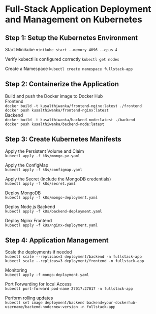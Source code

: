 # Full-Stack Application Deployment and Management on Kubernetes

## Step 1: Setup the Kubernetes Environment

Start Minikube
```minikube start --memory 4096 --cpus 4```

Verify kubectl is configured correctly
```kubectl get nodes```

Create a Namespace
```kubectl create namespace fullstack-app```

## Step 2: Containerize the Application

Build and push the Docker image to Docker Hub<br>
Frontend<br>
```docker build -t kusalthiwanka/frontend-nginx:latest ./frontend```<br>
```docker push kusalthiwanka/frontend-nginx:latest```<br>
Backend<br>
```docker build -t kusalthiwanka/backend-node:latest ./backend```<br>
```docker push kusalthiwanka/backend-node:latest```<br>

## Step 3: Create Kubernetes Manifests 

Apply the Persistent Volume and Claim<br>
```kubectl apply -f k8s/mongo-pv.yaml```<br>

Apply the ConfigMap<br>
```kubectl apply -f k8s/configmap.yaml```<br>

Apply the Secret (Include the MongoDB credentials)<br>
```kubectl apply -f k8s/secret.yaml```<br>

Deploy MongoDB<br>
```kubectl apply -f k8s/mongo-deployment.yaml```<br>

Deploy Node.js Backend<br>
```kubectl apply -f k8s/backend-deployment.yaml```<br>

Deploy Nginx Frontend<br>
```kubectl apply -f k8s/nginx-deployment.yaml```<br>

## Step 4: Application Management

Scale the deployments if needed<br>
```kubectl scale --replicas=3 deployment/backend -n fullstack-app```<br>
```kubectl scale --replicas=3 deployment/frontend -n fullstack-app```<br>

Monitoring<br>
```kubectl apply -f mongo-deployment.yaml```<br>

Port Forwarding for local Access<br>
```kubectl port-forward pod-name 27017:27017 -n fullstack-app```<br>

Perform rolling updates<br>
```kubectl set image deployment/backend backend=your-dockerhub-username/backend-node:new-version -n fullstack-app```<br>
